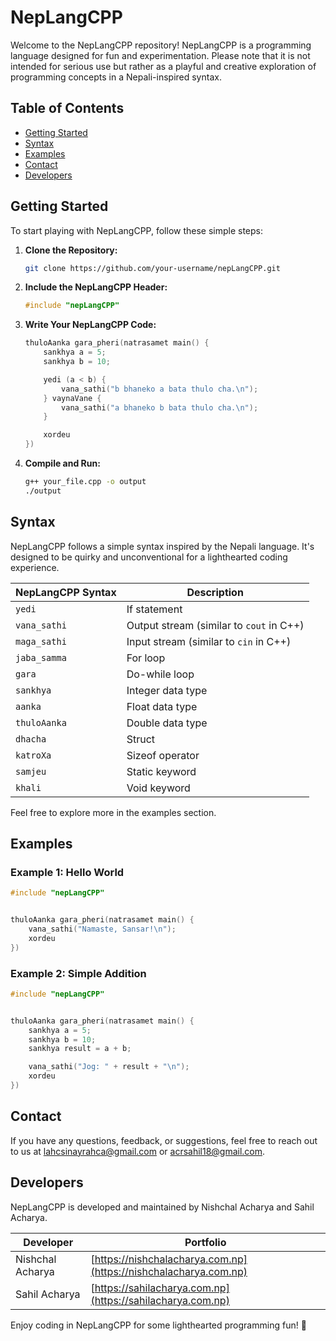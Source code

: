 # NepLangCPP

Welcome to the NepLangCPP repository! NepLangCPP is a programming language designed for fun and experimentation. Please note that it is not intended for serious use but rather as a playful and creative exploration of programming concepts in a Nepali-inspired syntax.

## Table of Contents
- [Getting Started](#getting-started)
- [Syntax](#syntax)
- [Examples](#examples)
- [Contact](#contact)
- [Developers](#developers)

## Getting Started

To start playing with NepLangCPP, follow these simple steps:

1. **Clone the Repository:**
   ```bash
   git clone https://github.com/your-username/nepLangCPP.git
   ```

2. **Include the NepLangCPP Header:**
   ```cpp
   #include "nepLangCPP"
   
   ```

3. **Write Your NepLangCPP Code:**
   ```cpp
   thuloAanka gara_pheri(natrasamet main() {
       sankhya a = 5;
       sankhya b = 10;

       yedi (a < b) {
           vana_sathi("b bhaneko a bata thulo cha.\n");
       } vaynaVane {
           vana_sathi("a bhaneko b bata thulo cha.\n");
       }

       xordeu
   })
   ```

4. **Compile and Run:**
   ```bash
   g++ your_file.cpp -o output
   ./output
   ```

## Syntax

NepLangCPP follows a simple syntax inspired by the Nepali language. It's designed to be quirky and unconventional for a lighthearted coding experience.

| NepLangCPP Syntax | Description                                |
| ----------------- | ------------------------------------------ |
| `yedi`            | If statement                               |
| `vana_sathi`      | Output stream (similar to `cout` in C++)   |
| `maga_sathi`      | Input stream (similar to `cin` in C++)    |
| `jaba_samma`      | For loop                                   |
| `gara`            | Do-while loop                              |
| `sankhya`         | Integer data type                          |
| `aanka`           | Float data type                            |
| `thuloAanka`      | Double data type                           |
| `dhacha`          | Struct                                     |
| `katroXa`         | Sizeof operator                            |
| `samjeu`          | Static keyword                             |
| `khali`           | Void keyword                               |

Feel free to explore more in the examples section.

## Examples

### Example 1: Hello World
```cpp
#include "nepLangCPP"


thuloAanka gara_pheri(natrasamet main() {
    vana_sathi("Namaste, Sansar!\n");
    xordeu
})
```

### Example 2: Simple Addition
```cpp
#include "nepLangCPP"


thuloAanka gara_pheri(natrasamet main() {
    sankhya a = 5;
    sankhya b = 10;
    sankhya result = a + b;

    vana_sathi("Jog: " + result + "\n");
    xordeu
})
```

## Contact

If you have any questions, feedback, or suggestions, feel free to reach out to us at [lahcsinayrahca@gmail.com](mailto:lahcsinayrahca@gmail.com) or [acrsahil18@gmail.com](mailto:acrsahil18@gmail.com).

## Developers

NepLangCPP is developed and maintained by Nishchal Acharya and Sahil Acharya.

| Developer         | Portfolio                                  |
| ----------------- | ------------------------------------------ |
| Nishchal Acharya  | [https://nishchalacharya.com.np](https://nishchalacharya.com.np)  |
| Sahil Acharya     | [https://sahilacharya.com.np](https://sahilacharya.com.np) |

Enjoy coding in NepLangCPP for some lighthearted programming fun! 🎉
